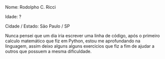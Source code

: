 Nome: Rodolpho C. Ricci

Idade: ?

Cidade / Estado: São Paulo  / SP

Nunca pensei que um dia iria escrever uma linha de código, após o primeiro calculo matemático que fiz em Python, estou me aprofundando na linguagem, assim deixo alguns alguns exercicios que fiz a fim de ajudar a outros que possuem a mesma difículdade.

